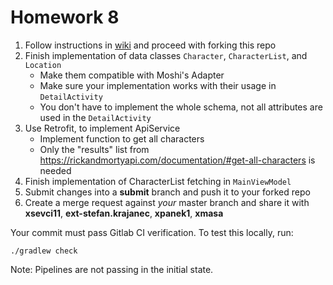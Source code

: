 # Homework 8

1. Follow instructions in [wiki](https://gitlab.fi.muni.cz/grp-pv256/wiki/wikis/home)
and proceed with forking this repo
2. Finish implementation of data classes `Character`, `CharacterList`, and `Location`
   * Make them compatible with Moshi's Adapter
   * Make sure your implementation works with their usage in `DetailActivity`
   * You don't have to implement the whole schema, not all attributes are used in the `DetailActivity`
3. Use Retrofit, to implement ApiService
   * Implement function to get all characters
   * Only the "results" list from https://rickandmortyapi.com/documentation/#get-all-characters is needed
4. Finish implementation of CharacterList fetching in `MainViewModel`
5. Submit changes into a **submit** branch and push it to your forked repo
6. Create a merge request against _your_ master branch and share it with **xsevci11**, **ext-stefan.krajanec**, **xpanek1**, **xmasa**

Your commit must pass Gitlab CI verification. To test this locally, run:
```
./gradlew check
```

Note: Pipelines are not passing in the initial state.
